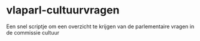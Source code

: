 # vlaparl-cultuurvragen
Een snel scriptje om een overzicht te krijgen van de parlementaire vragen in de commissie cultuur
